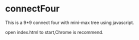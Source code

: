 # connectFour
This is a 9*9 connect four with mini-max tree using javascript. 

open index.html to start,Chrome is recommend.

